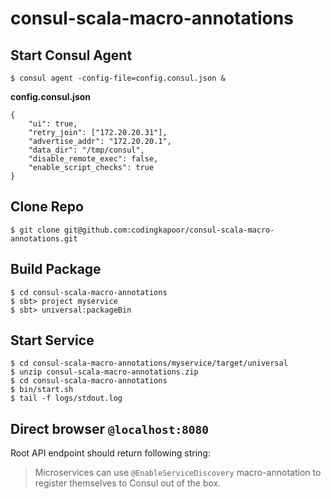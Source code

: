 # consul-scala-macro-annotations

## Start Consul Agent

```
$ consul agent -config-file=config.consul.json &
```

**config.consul.json**
```
{
    "ui": true,
    "retry_join": ["172.20.20.31"],
    "advertise_addr": "172.20.20.1",
    "data_dir": "/tmp/consul",
    "disable_remote_exec": false,
    "enable_script_checks": true
}
```
## Clone Repo
```
$ git clone git@github.com:codingkapoor/consul-scala-macro-annotations.git
```

## Build Package
```
$ cd consul-scala-macro-annotations
$ sbt> project myservice
$ sbt> universal:packageBin
```

## Start Service
```
$ cd consul-scala-macro-annotations/myservice/target/universal
$ unzip consul-scala-macro-annotations.zip
$ cd consul-scala-macro-annotations
$ bin/start.sh
$ tail -f logs/stdout.log
```

## Direct browser `@localhost:8080`
Root API endpoint should return following string: 
> Microservices can use `@EnableServiceDiscovery` macro-annotation to register themselves to Consul out of the box.
